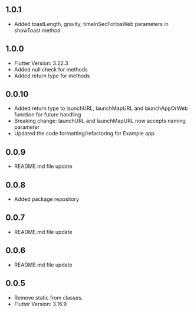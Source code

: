 ## 1.0.1
- Added toastLength, gravity, timeInSecForIosWeb parameters in showToast method

## 1.0.0
- Flutter Version: 3.22.3
- Added null check for methods
- Added return type for methods

## 0.0.10
- Added return type to launchURL, launchMapURL and launchAppOrWeb function for future handling
- Breaking change: launchURL and launchMapURL now accepts naming parameter
- Updated the code formatting/refactoring for Example app 

## 0.0.9
- README.md file update

## 0.0.8
- Added package repository

## 0.0.7
- README.md file update

## 0.0.6
- README.md file update

## 0.0.5
- Remove static from classes.
- Flutter Version: 3.16.9

